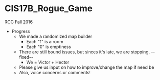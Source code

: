 # CIS17B_Rogue_Game
RCC Fall 2016 
* Progress
  - We made a randomized map builder
      - Each "1" is a room
      - Each "0" is emptiness
  - There are still bound issues, but sinces it's late, we are stopping. --fixed--
      - We = Victor + Hector
  - Please give us input on how to improve/change the map if need be
  - Also, voice concerns or comments!
